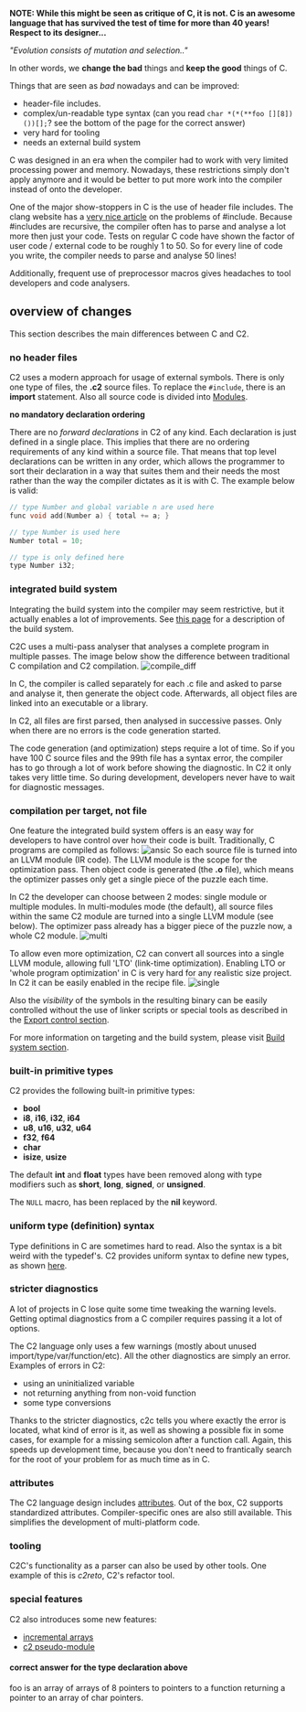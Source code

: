 
__NOTE:
While this might be seen as critique of C, it is not. C is an
awesome language that has survived the test of time for more than 40 years!
Respect to its designer...__

*"Evolution consists of mutation and selection.."*

In other words, we __change the bad__ things and __keep the good__ things of C.

Things that are seen as *bad* nowadays and can be improved:

- header-file includes.
- complex/un-readable type syntax
  (can you read ```char *(*(**foo [][8])())[];```? see the bottom of the page for the correct answer)
- very hard for tooling
- needs an external build system

C was designed in an era when the compiler had to work with very limited processing
power and memory. Nowadays, these restrictions simply don't apply anymore and it would
be better to put more work into the compiler instead of onto the developer.

One of the major show-stoppers in C is the use of header file includes. The clang
website has a [very nice article](http://clang.llvm.org/docs/Modules.html#problems-with-the-current-model) on
the problems of #include.
Because #includes are recursive, the compiler often has to parse and analyse a lot more
then just your code. Tests on regular C code have shown the factor of user code / external code
to be roughly 1 to 50. So for every line of code you write, the compiler needs to parse and
analyse 50 lines!

Additionally, frequent use of preprocessor macros gives headaches to tool developers
and code analysers.

## overview of changes
This section describes the main differences between C and C2.

### no header files
C2 uses a modern approach for usage of external symbols. There is only one type
of files, the **.c2** source files. To replace the ```#include```, there is an __import__
statement. Also all source code is divided into [Modules](../language/modules.md).

__no mandatory declaration ordering__

There are no *forward declarations* in C2 of any kind. Each declaration is just
defined in a single place. This implies that there are no ordering requirements
of any kind within a source file. That means that top level declarations can be
written in any order, which allows the programmer to sort their declaration in a
way that suites them and their needs the most rather than the way the compiler
dictates as it is with C. The example below is valid:

```c
// type Number and global variable n are used here
func void add(Number a) { total += a; }

// type Number is used here
Number total = 10;

// type is only defined here
type Number i32;
```

### integrated build system
Integrating the build system into the compiler may seem restrictive, but it actually
enables a lot of improvements. See [this page](../build_system/intro.md) for a
description of the build system.

C2C uses a multi-pass analyser that analyses a complete program in multiple passes.
The image below show the difference between traditional C compilation and C2 compilation.
![compile_diff](compile_diff.svg)

In C, the compiler is called separately for each .c file and asked to parse and
analyse it, then generate the object code. Afterwards, all object files are linked
into an executable or a library.

In C2, all files are first parsed, then analysed in successive passes.
Only when there are no errors is the code generation started.

The code generation (and optimization) steps require a lot of time. So if you have
100 C source files and the 99th file has a syntax error, the compiler has to go through
a lot of work before showing the diagnostic. In C2 it only takes very little time.
So during development, developers never have to wait for diagnostic messages.

### compilation per target, not file
One feature the integrated build system offers is an easy way for developers to
have control over how their code is built. Traditionally, C programs are compiled
as follows:
![ansic](build_ansic.svg)
So each source file is turned into an LLVM module (IR code). The LLVM module is the
scope for the optimization pass. Then object code is generated (the **.o** file), which means
the optimizer passes only get a single piece of the puzzle each time.

In C2 the developer can choose between 2 modes: single module or multiple modules.
In multi-modules mode (the default), all source files within the same C2 module are
turned into a single LLVM module (see below). The optimizer pass already has a bigger
piece of the puzzle now, a whole C2 module.
![multi](build_multi.svg)

To allow even more optimization, C2 can convert all sources into a single LLVM
module, allowing full 'LTO' (link-time optimization). Enabling LTO or 'whole program
optimization' in C is very hard for any realistic size project. In C2 it can be easily
enabled in the recipe file.
![single](build_single.svg)

Also the *visibility* of the symbols in the resulting binary can be easily controlled
without the use of linker scripts or special tools as described in the
[Export control section](../build_system/symbols.md).

For more information on targeting and the build system,
please visit [Build system section](../build_system/symbols.md).

### built-in primitive types
C2 provides the following built-in primitive types:

* __bool__
* __i8__, __i16__, __i32__, __i64__
* __u8__, __u16__, __u32__, __u64__
* __f32__, __f64__
* __char__
* __isize__, __usize__


The default __int__ and __float__ types have been removed along with type modifiers such as
__short__, __long__, __signed__, or __unsigned__.

The `NULL` macro, has been replaced by the __nil__ keyword.

### uniform type (definition) syntax
Type definitions in C are sometimes hard to read. Also the syntax is a bit weird with
the typedef's. C2 provides uniform syntax to define new types, as shown
[here](../language/user_types.md).

### stricter diagnostics
A lot of projects in C lose quite some time tweaking the warning levels. Getting optimal
diagnostics from a C compiler requires passing it a lot of options.

The C2 language only uses a few warnings (mostly about unused import/type/var/function/etc).
All the other diagnostics are simply an error.
Examples of errors in C2:

* using an uninitialized variable
* not returning anything from non-void function
* some type conversions

Thanks to the stricter diagnostics, c2c tells you where exactly the error is located,
what kind of error is it, as well as showing a possible fix in some cases, for example for
a missing semicolon after a function call. Again, this speeds up development time, because
you don't need to frantically search for the root of your problem for as much time as in C.

### attributes
The C2 language design includes [attributes](../language/attributes.md). Out of the box,
C2 supports standardized attributes. Compiler-specific ones are also still available. This simplifies
the development of multi-platform code.

### tooling
C2C's functionality as a parser can also be used by other tools.
One example of this is *c2reto*, C2's refactor tool.

### special features
C2 also introduces some new features:

* [incremental arrays](../language/variables.md#incremental-arrays)
* [c2 pseudo-module](../build_system/c2module.md)



#### correct answer for the type declaration above
foo is an array of arrays of 8 pointers to pointers to a function returning a pointer to an array of char pointers.
